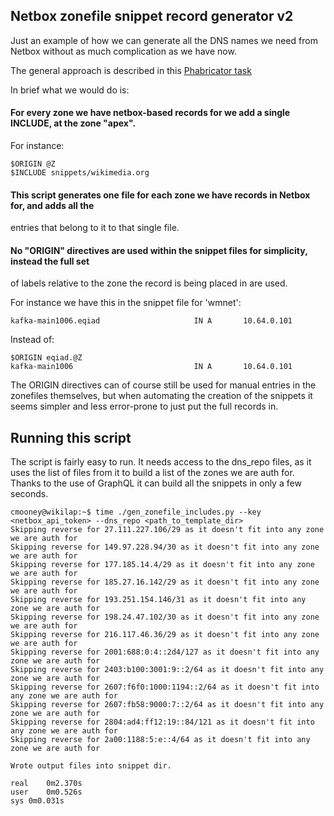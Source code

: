 
## Netbox zonefile snippet record generator v2

Just an example of how we can generate all the DNS names we need from
Netbox without as much complication as we have now.

The general approach is described in this [Phabricator task](https://phabricator.wikimedia.org/T362985)

In brief what we would do is:

#### For every zone we have netbox-based records for we add a single INCLUDE, at the zone "apex".

For instance:
```
$ORIGIN @Z
$INCLUDE snippets/wikimedia.org
```

#### This script generates one file for each zone we have records in Netbox for, and adds all the 
entries that belong to it to that single file.

#### No "ORIGIN" directives are used within the snippet files for simplicity, instead the full set 
of labels relative to the zone the record is being placed in are used.
 
For instance we have this in the snippet file for 'wmnet':
```
kafka-main1006.eqiad                     IN A       10.64.0.101
```

Instead of:
```
$ORIGIN eqiad.@Z
kafka-main1006                           IN A       10.64.0.101
```

The ORIGIN directives can of course still be used for manual entries in the zonefiles themselves, 
but when automating the creation of the snippets it seems simpler and less error-prone to just 
put the full records in.

## Running this script

The script is fairly easy to run.  It needs access to the dns_repo files, as it uses the list of 
files from it to build a list of the zones we are auth for.  Thanks to the use of GraphQL it 
can build all the snippets in only a few seconds.
```
cmooney@wikilap:~$ time ./gen_zonefile_includes.py --key <netbox_api_token> --dns_repo <path_to_template_dir>
Skipping reverse for 27.111.227.106/29 as it doesn't fit into any zone we are auth for
Skipping reverse for 149.97.228.94/30 as it doesn't fit into any zone we are auth for
Skipping reverse for 177.185.14.4/29 as it doesn't fit into any zone we are auth for
Skipping reverse for 185.27.16.142/29 as it doesn't fit into any zone we are auth for
Skipping reverse for 193.251.154.146/31 as it doesn't fit into any zone we are auth for
Skipping reverse for 198.24.47.102/30 as it doesn't fit into any zone we are auth for
Skipping reverse for 216.117.46.36/29 as it doesn't fit into any zone we are auth for
Skipping reverse for 2001:688:0:4::2d4/127 as it doesn't fit into any zone we are auth for
Skipping reverse for 2403:b100:3001:9::2/64 as it doesn't fit into any zone we are auth for
Skipping reverse for 2607:f6f0:1000:1194::2/64 as it doesn't fit into any zone we are auth for
Skipping reverse for 2607:fb58:9000:7::2/64 as it doesn't fit into any zone we are auth for
Skipping reverse for 2804:ad4:ff12:19::84/121 as it doesn't fit into any zone we are auth for
Skipping reverse for 2a00:1188:5:e::4/64 as it doesn't fit into any zone we are auth for

Wrote output files into snippet dir.

real	0m2.370s
user	0m0.526s
sys	0m0.031s
```



